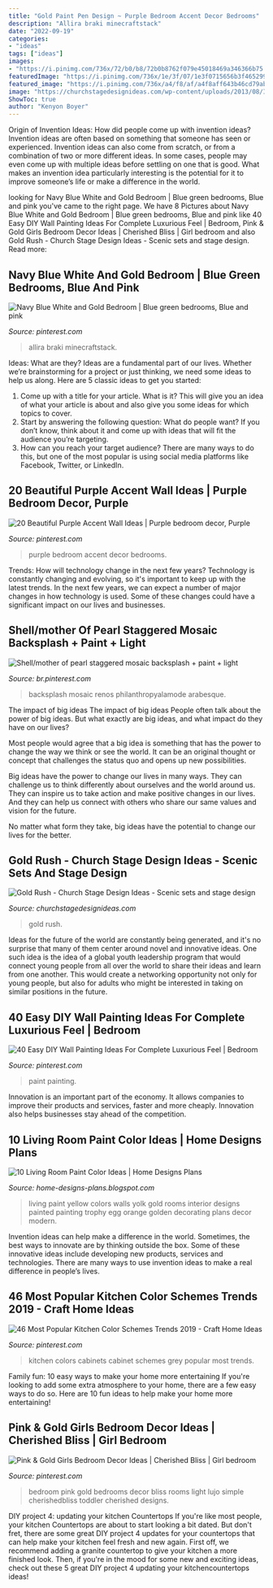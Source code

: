 ```yaml
---
title: "Gold Paint Pen Design ~ Purple Bedroom Accent Decor Bedrooms"
description: "Allira braki minecraftstack"
date: "2022-09-19"
categories:
- "ideas"
tags: ["ideas"]
images:
- "https://i.pinimg.com/736x/72/b0/b8/72b0b8762f079e45018469a346366b75.jpg"
featuredImage: "https://i.pinimg.com/736x/1e/3f/07/1e3f0715656b3f4652993ca9df10717d.jpg"
featured_image: "https://i.pinimg.com/736x/a4/f8/af/a4f8aff643b46cd79abf22413c272243.jpg"
image: "https://churchstagedesignideas.com/wp-content/uploads/2013/08/IMG_0020.jpg"
ShowToc: true
author: "Kenyon Boyer"
---
```



Origin of Invention Ideas: How did people come up with invention ideas?
Invention ideas are often based on something that someone has seen or experienced. Invention ideas can also come from scratch, or from a combination of two or more different ideas. In some cases, people may even come up with multiple ideas before settling on one that is good. What makes an invention idea particularly interesting is the potential for it to improve someone’s life or make a difference in the world.

	

		
looking for Navy Blue White and Gold Bedroom | Blue green bedrooms, Blue and pink you've came to the right page. We have 8 Pictures about Navy Blue White and Gold Bedroom | Blue green bedrooms, Blue and pink like 40 Easy DIY Wall Painting Ideas For Complete Luxurious Feel | Bedroom, Pink &amp; Gold Girls Bedroom Decor Ideas | Cherished Bliss | Girl bedroom and also Gold Rush - Church Stage Design Ideas - Scenic sets and stage design. Read more:
		
    
## Navy Blue White And Gold Bedroom | Blue Green Bedrooms, Blue And Pink

<img loading=lazy src="https://i.pinimg.com/736x/72/b0/b8/72b0b8762f079e45018469a346366b75.jpg" onerror="this.onerror=null;this.src='https://tse3.mm.bing.net/th?id=OIP.BF4zDVHe5T5qJ3nfYtgakQHaJ3&amp;pid=15.1';" alt="Navy Blue White and Gold Bedroom | Blue green bedrooms, Blue and pink">

_Source: pinterest.com_

>allira braki minecraftstack. 

	

Ideas: What are they?
Ideas are a fundamental part of our lives. Whether we’re brainstorming for a project or just thinking, we need some ideas to help us along. Here are 5 classic ideas to get you started:
1. Come up with a title for your article. What is it? This will give you an idea of what your article is about and also give you some ideas for which topics to cover.
2. Start by answering the following question: What do people want? If you don’t know, think about it and come up with ideas that will fit the audience you’re targeting. 
3. How can you reach your target audience? There are many ways to do this, but one of the most popular is using social media platforms like Facebook, Twitter, or LinkedIn.

    
## 20 Beautiful Purple Accent Wall Ideas | Purple Bedroom Decor, Purple

<img loading=lazy src="https://i.pinimg.com/736x/d7/b0/d6/d7b0d6f525dd55cbfe15c7944b2ea8da.jpg" onerror="this.onerror=null;this.src='https://tse1.mm.bing.net/th?id=OIP.UdL_8NslZuMnoQOUbD6h4AHaLH&amp;pid=15.1';" alt="20 Beautiful Purple Accent Wall Ideas | Purple bedroom decor, Purple">

_Source: pinterest.com_

>purple bedroom accent decor bedrooms. 

	

Trends: How will technology change in the next few years?
Technology is constantly changing and evolving, so it's important to keep up with the latest trends. In the next few years, we can expect a number of major changes in how technology is used. Some of these changes could have a significant impact on our lives and businesses.

    
## Shell/mother Of Pearl Staggered Mosaic Backsplash + Paint + Light

<img loading=lazy src="https://i.pinimg.com/736x/6e/29/1b/6e291b8548c67174cb4ee95e3dcac0bf.jpg" onerror="this.onerror=null;this.src='https://tse2.mm.bing.net/th?id=OIP.y2sdErMMdJxnB_SujmUr4QHaLd&amp;pid=15.1';" alt="Shell/mother of pearl staggered mosaic backsplash + paint + light">

_Source: br.pinterest.com_

>backsplash mosaic renos philanthropyalamode arabesque. 

	

The impact of big ideas
The impact of big ideas
People often talk about the power of big ideas. But what exactly are big ideas, and what impact do they have on our lives?

Most people would agree that a big idea is something that has the power to change the way we think or see the world. It can be an original thought or concept that challenges the status quo and opens up new possibilities.

Big ideas have the power to change our lives in many ways. They can challenge us to think differently about ourselves and the world around us. They can inspire us to take action and make positive changes in our lives. And they can help us connect with others who share our same values and vision for the future.

No matter what form they take, big ideas have the potential to change our lives for the better.

    
## Gold Rush - Church Stage Design Ideas - Scenic Sets And Stage Design

<img loading=lazy src="https://churchstagedesignideas.com/wp-content/uploads/2013/08/IMG_0020.jpg" onerror="this.onerror=null;this.src='https://tse2.mm.bing.net/th?id=OIP.7_QNwyncyTFEjivtDDrGmAEsDI&amp;pid=15.1';" alt="Gold Rush - Church Stage Design Ideas - Scenic sets and stage design">

_Source: churchstagedesignideas.com_

>gold rush. 

	

Ideas for the future of the world are constantly being generated, and it's no surprise that many of them center around novel and innovative ideas. One such idea is the idea of a global youth leadership program that would connect young people from all over the world to share their ideas and learn from one another. This would create a networking opportunity not only for young people, but also for adults who might be interested in taking on similar positions in the future.

    
## 40 Easy DIY Wall Painting Ideas For Complete Luxurious Feel | Bedroom

<img loading=lazy src="https://i.pinimg.com/736x/1e/3f/07/1e3f0715656b3f4652993ca9df10717d.jpg" onerror="this.onerror=null;this.src='https://tse2.mm.bing.net/th?id=OIP.NHkirIAs5Lnq-bPeY3x3tgHaLc&amp;pid=15.1';" alt="40 Easy DIY Wall Painting Ideas For Complete Luxurious Feel | Bedroom">

_Source: pinterest.com_

>paint painting. 

	

Innovation is an important part of the economy. It allows companies to improve their products and services, faster and more cheaply. Innovation also helps businesses stay ahead of the competition. 

    
## 10 Living Room Paint Color Ideas | Home Designs Plans

<img loading=lazy src="http://1.bp.blogspot.com/-jx8Hz9slXWs/UEsYmILor-I/AAAAAAAABGU/wFJDBEi4_90/s1600/living-room-paint-color+(9).jpg" onerror="this.onerror=null;this.src='https://tse4.mm.bing.net/th?id=OIP.o2nan_ZnlVlw6qfL6XwyoAAAAA&amp;pid=15.1';" alt="10 Living Room Paint Color Ideas | Home Designs Plans">

_Source: home-designs-plans.blogspot.com_

>living paint yellow colors walls yolk gold rooms interior designs painted painting trophy egg orange golden decorating plans decor modern. 

	

Invention ideas can help make a difference in the world. Sometimes, the best ways to innovate are by thinking outside the box. Some of these innovative ideas include developing new products, services and technologies. There are many ways to use invention ideas to make a real difference in people’s lives.

    
## 46 Most Popular Kitchen Color Schemes Trends 2019 - Craft Home Ideas

<img loading=lazy src="https://i.pinimg.com/736x/a4/f8/af/a4f8aff643b46cd79abf22413c272243.jpg" onerror="this.onerror=null;this.src='https://tse1.mm.bing.net/th?id=OIP.nk0F3r3oIT1CJsWTdXE4-QHaLZ&amp;pid=15.1';" alt="46 Most Popular Kitchen Color Schemes Trends 2019 - Craft Home Ideas">

_Source: pinterest.com_

>kitchen colors cabinets cabinet schemes grey popular most trends. 

	

Family fun: 10 easy ways to make your home more entertaining
If you're looking to add some extra atmosphere to your home, there are a few easy ways to do so. Here are 10 fun ideas to help make your home more entertaining!

    
## Pink &amp; Gold Girls Bedroom Decor Ideas | Cherished Bliss | Girl Bedroom

<img loading=lazy src="https://i.pinimg.com/736x/64/62/e9/6462e9c971fdb19353da72fec5cacb04.jpg" onerror="this.onerror=null;this.src='https://tse4.mm.bing.net/th?id=OIP.v_HOixGiuoUd9RVMMrSg5AHaLH&amp;pid=15.1';" alt="Pink &amp; Gold Girls Bedroom Decor Ideas | Cherished Bliss | Girl bedroom">

_Source: pinterest.com_

>bedroom pink gold bedrooms decor bliss rooms light lujo simple cherishedbliss toddler cherished designs. 

	

DIY project 4: updating your kitchen Countertops
If you're like most people, your kitchen Countertops are about to start looking a bit dated. But don't fret, there are some great DIY project 4 updates for your countertops that can help make your kitchen feel fresh and new again. First off, we recommend adding a granite countertop to give your kitchen a more finished look. Then, if you're in the mood for some new and exciting ideas, check out these 5 great DIY project 4 updating your kitchencountertops ideas!

